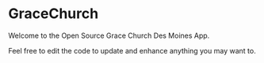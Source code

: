 # GraceChurch

Welcome to the Open Source Grace Church Des Moines App. 

Feel free to edit the code to update and enhance anything you may want to. 
